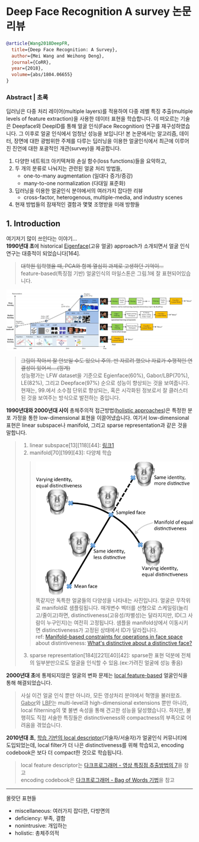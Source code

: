 # Deep Face Recognition A survey 논문 리뷰

```BibTex
@article{Wang2018DeepFR,
  title={Deep Face Recognition: A Survey},
  author={Mei Wang and Weihong Deng},
  journal={CoRR},
  year={2018},
  volume={abs/1804.06655}
}
```

### Abstract | 초록
딥러닝은 다중 처리 레이어(multiple layers)를 적용하여 다중 레벨 특징 추출(multiple levels of feature extraction)을 사용한 데이터 표현을 학습합니다.
이 떠오르는 기술은 Deepface와 DeepID를 통해 얼굴 인식(Face Recognition) 연구를 재구성하였습니다. 그 이후로 얼굴 인식에서 엄청난 성능을 보입니다!
본 논문에서는 알고리즘, 데이터, 장면에 대한 광범위한 주제를 다루는 딥러닝을 이용한 얼굴인식에서 최근에 이루어진 진언에 대한 포괄적인 개관(survey)을 제공합니다.
1. 다양한 네트워크 아키텍쳐와 손실 함수(loss functions)들을 요악하고,
2. 두 개의 분류로 나눠지는 관련된 얼굴 처리 방법들,
    - one-to-many augmentation (일대다 증가/증강)
    - many-to-one normalization (다대일 표준화)
3. 딥러닝을 이용한 얼굴인식 분야에서의 여러가지 잡다한 리뷰
    - cross-factor, heterogenous, multiple-media, and industry scenes
4. 현재 방법들의 잠재적인 결함과 몇몇 조명받을 미래 방향들

## 1. Introduction
여기저기 많이 쓰인다는 이야기...<br/>
**1990년대 초**에 historical <u>Eigenface</u>(고유 얼굴) approach가 소개되면서 얼굴 인식 연구는 대중적이 되었습니다[164].<br/>
>~~대학원 입학했을 때, PCA와 함께 열심히 과제로 고생하던 기억이...~~<br/>
feature-based(특징점 기반) 얼굴인식의 마일스톤은 그림.1에 잘 표현되어있습니다.

![Alt text](/images/img_0_0.PNG)

>~~그림이 작아서 잘 안보일 수도 있으니 주의. 반 자르려 했으나 자료가 수평적인 연결성이 있어서....(핑계)~~<br/>
성능평가는 LFW dataset을 기준으로 Egienface(60%), Gabor/LBP(70%), LE(82%), 그리고 Deepface(97%) 순으로 성능이 향상되는 것을 보여줍니다.
>현재는, 99.에서 소수점 단위로 향상되는, 혹은 시각화된 정보로서 잘 클러스터 된 것을 보여주는 방식으로 발전하는 중입니다.

**1990년대와 2000년대 사이** 총체주의적 접근방법(<u>holistic approaches</u>)은 특정한 분포 가정을 통한 low-dimensional 표현을 이끌어냈습니다. 여기서 low-dimensional 표현은 linear subspace나 manifold, 그리고 sparse representation과 같은 것을 말합니다.
>1. linear subspace[13][118][44]: [링크1](https://hwauni.tistory.com/entry/Linear-subspaces)<br>
>2. manifold[70][199][43]: 다양체 학습 <br>
>>![Alt text](/images/img_0_1.PNG)
>>똑같지만 독특한 얼굴들의 다양성을 나타내는 사진입니다. 얼굴은 무작위로 manifold로 샘플링됩니다. 매개변수 벡터를 선형으로 스케일링(늘리고/줄이고)하면, distinctiveness(고유성/차별성)는 달라지지만, ID(그 사람이 누구인지)는 여전히 고정됩니다. 샘플을 manifold상에서 이동시키면 distinctiveness가 고정된 상태에서 ID가 달라집니다.<br>
>>ref: [Manifold-based constraints for operations in face space](https://www.semanticscholar.org/paper/Manifold-based-constraints-for-operations-in-face-Patel-Smith/531ed96d7eb85397123e9ab96e0866a986a96ff5)<br>
>>about distintiveness: [What's distinctive about a distinctive face?](https://www.ncbi.nlm.nih.gov/pubmed/8177958)<br>
>3. sparse representation[184][221][40][42]: sparse한 표현 덕분에 전체의 일부분만으로도 얼굴을 인식할 수 있음.(ex:가려진 얼굴에 성능 좋음)<br>

**2000년대 초**에 통제되지않은 얼굴의 변화 문제는 <u>local feature-based</u> 얼굴인식을 통해 해결되었습니다.
>사실 이건 얼굴 인식 뿐만 아니라, 모든 영상처리 분야에서 혁명을 불러왔죠.
<u>Gabor</u>와 <u>LBP</u>는 multi-level과 high-dimensional extensions 뿐만 아니라, local filterning의 몇 불변 속성을 통해 견고한 성능을 달성했습니다. 하지만, 불행히도 직접 서술한 특징들은 distinctiveness와 compactness의 부족으로 어려움을 겪었습니다.

**2010년대 초**, <u>학습 기반의 local descriptor</u>(기술자/서술자)가 얼굴인식 커뮤니티에 도입되었는데, local filter가 더 나은 distinctiveness를 위해 학습되고, encoding codebook은 보다 더 compact한 것으로 학습됩니다.
>local feature descriptor는 [다크프로그래머 - 영상 특징점 추출방법의 7](https://darkpgmr.tistory.com/131)을 참고<br>
>encoding codebook은 [다크프로그래머 - Bag of Words 기법](https://darkpgmr.tistory.com/125)을 참고<br>

___
몰랏던 표현들

- miscellaneous: 여러가지 잡다한, 다방면의
- deficiency: 부족, 결함
- nonintrusive: 개입하는
- holistic: 총체주의적
